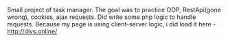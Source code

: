 Small project of task manager. The goal was to practice OOP, RestApi(gone wrong), cookies, ajax requests. Did write some php logic to handle requests. Because my page is using client-server logic, i did load it here - http://divs.online/
